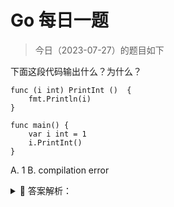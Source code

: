 # Go 每日一题

> 今日（2023-07-27）的题目如下

下面这段代码输出什么？为什么？

```golang
func (i int) PrintInt ()  {
	fmt.Println(i)
}

func main() {
	var i int = 1
	i.PrintInt()
}
```

A. 1
B. compilation error

<details>
<summary style="cursor: pointer">🔑 答案解析：</summary>
<div>

参考答案及解析：B。

**基于类型创建的方法必须定义在同一个包内**，上面的代码基于 int 类型创建了 PrintInt() 方法，由于 int 类型和方法 PrintInt() 定义在不同的包内，所以编译出错。解决的办法可以定义一种新的类型：

```golang
type Myint int

func (i Myint) PrintInt ()  {
	fmt.Println(i)
}

func main() {
	var i Myint = 1
	i.PrintInt()
}
```

</div>
</details>
